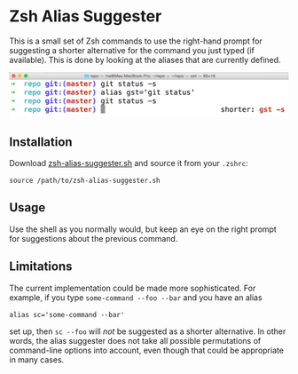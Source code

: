 # Zsh Alias Suggester

This is a small set of Zsh commands to use the right-hand prompt for suggesting a shorter
alternative for the command you just typed (if available). This is done by looking at the aliases
that are currently defined.

![](https://github.com/hilverd/zsh-alias-suggester/blob/master/example.png)

## Installation

Download [zsh-alias-suggester.sh](zsh-alias-suggester.sh) and source it from your `.zshrc`:

```
source /path/to/zsh-alias-suggester.sh
```

## Usage

Use the shell as you normally would, but keep an eye on the right prompt for suggestions about the
previous command.

## Limitations

The current implementation could be made more sophisticated. For example, if you type `some-command
--foo --bar` and you have an alias

```
alias sc='some-command --bar'
```

set up, then `sc --foo` will *not* be suggested as a shorter alternative. In other words, the alias
suggester does not take all possible permutations of command-line options into account, even though
that could be appropriate in many cases.
